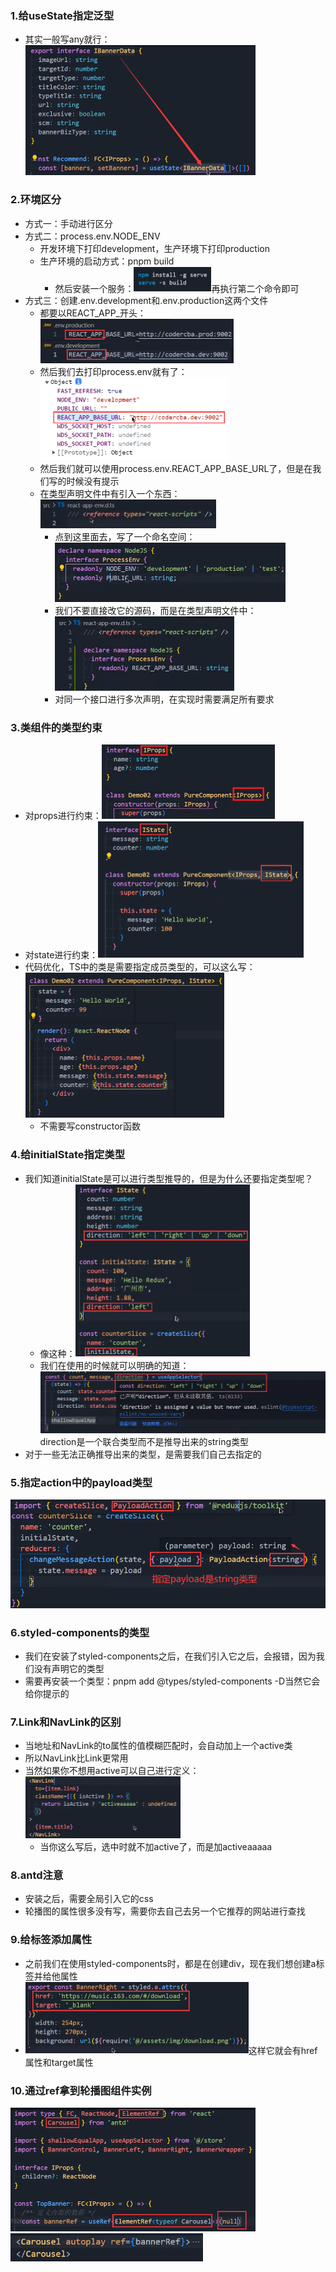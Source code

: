 ### 1.给useState指定泛型

- 其实一般写any就行：<img src="images/image-20221028091208258.png" alt="image-20221028091208258" style="zoom:50%;" />

### 2.环境区分

- 方式一：手动进行区分
- 方式二：process.env.NODE_ENV
  - 开发环境下打印development，生产环境下打印production
  - 生产环境的启动方式：pnpm build
    - 然后安装一个服务：<img src="images/image-20221028091456022.png" alt="image-20221028091456022" style="zoom:50%;" />再执行第二个命令即可
- 方式三：创建.env.development和.env.production这两个文件
  - 都要以REACT_APP_开头：<img src="images/image-20221028091914062.png" alt="image-20221028091914062" style="zoom:50%;" />
  - 然后我们去打印process.env就有了：<img src="images/image-20221028092409553.png" alt="image-20221028092409553" style="zoom:50%;" />
  - 然后我们就可以使用process.env.REACT_APP_BASE_URL了，但是在我们写的时候没有提示
  - 在类型声明文件中有引入一个东西：<img src="images/image-20221028092625869.png" alt="image-20221028092625869" style="zoom:50%;" />
    - 点到这里面去，写了一个命名空间：<img src="images/image-20221028092715581.png" alt="image-20221028092715581" style="zoom:50%;" />
    - 我们不要直接改它的源码，而是在类型声明文件中：<img src="images/image-20221028092818414.png" alt="image-20221028092818414" style="zoom:50%;" />
    - 对同一个接口进行多次声明，在实现时需要满足所有要求

### 3.类组件的类型约束

- 对props进行约束：<img src="images/image-20221028095207971.png" alt="image-20221028095207971" style="zoom:50%;" />
- 对state进行约束：<img src="images/image-20221028095344669.png" alt="image-20221028095344669" style="zoom:50%;" />
- 代码优化，TS中的类是需要指定成员类型的，可以这么写：<img src="images/image-20221028095542476.png" alt="image-20221028095542476" style="zoom:50%;" />
  - 不需要写constructor函数

### 4.给initialState指定类型

- 我们知道initialState是可以进行类型推导的，但是为什么还要指定类型呢？
  - 像这种：<img src="images/image-20221028101448108.png" alt="image-20221028101448108" style="zoom:50%;" />
  - 我们在使用的时候就可以明确的知道：<img src="images/image-20221028101528479.png" alt="image-20221028101528479" style="zoom: 50%;" />direction是一个联合类型而不是推导出来的string类型
- 对于一些无法正确推导出来的类型，是需要我们自己去指定的

### 5.指定action中的payload类型

<img src="images/image-20221028101951218.png" alt="image-20221028101951218" style="zoom:67%;" />

### 6.styled-components的类型

- 我们在安装了styled-components之后，在我们引入它之后，会报错，因为我们没有声明它的类型
- 需要再安装一个类型：pnpm add @types/styled-components -D当然它会给你提示的

### 7.Link和NavLink的区别

- 当地址和NavLink的to属性的值模糊匹配时，会自动加上一个active类
- 所以NavLink比Link更常用
- 当然如果你不想用active可以自己进行定义：<img src="images/image-20221028103520010.png" alt="image-20221028103520010" style="zoom:50%;" />
  - 当你这么写后，选中时就不加active了，而是加activeaaaaa

### 8.antd注意

- 安装之后，需要全局引入它的css
- 轮播图的属性很多没有写，需要你去自己去另一个它推荐的网站进行查找

### 9.给标签添加属性

- 之前我们在使用styled-components时，都是在创建div，现在我们想创建a标签并给他属性
- <img src="images/image-20221028112245133.png" alt="image-20221028112245133" style="zoom:50%;" />这样它就会有href属性和target属性

### 10.通过ref拿到轮播图组件实例

<img src="images/image-20221028112635150.png" alt="image-20221028112635150" style="zoom: 50%;" /><img src="images/image-20221028112656418.png" alt="image-20221028112656418" style="zoom: 67%;" />




